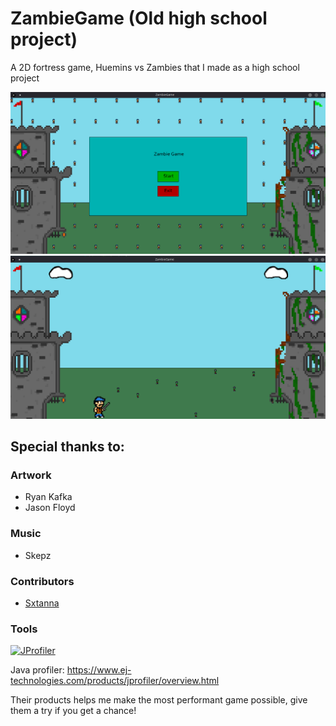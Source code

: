# ZambieGame (Old high school project)
A 2D fortress game, Huemins vs Zambies that I made as a high school project

<p align="center">
    <img src="https://github.com/camdenorrb/ZambieGame/raw/master/screenshots/ZambieTitleScreen.png" alt="Title Screen">
    <img src="https://github.com/camdenorrb/ZambieGame/raw/master/screenshots/ZambieGamePlay.png" alt="Gameplay">
</p>

## Special thanks to:

### Artwork
* Ryan Kafka
* Jason Floyd

### Music
* Skepz

### Contributors
* [Sxtanna](https://github.com/Sxtanna)

### Tools
[![JProfiler](https://www.ej-technologies.com/images/product_banners/jprofiler_large.png)]()

Java profiler: https://www.ej-technologies.com/products/jprofiler/overview.html 
 
Their products helps me make the most performant game possible, give them a try if you get a chance!

